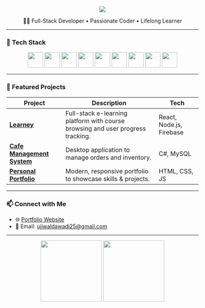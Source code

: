 <!-- Banner -->
<p align="center">
  <img src="https://capsule-render.vercel.app/api?type=waving&color=5C7CFF&height=200&section=header&text=Hi,%20I'm%20Ujjwal%20Dawadi&fontSize=40&fontColor=ffffff&animation=fadeIn" />
</p>

<p align="center">
  👨‍💻 Full-Stack Developer • Passionate Coder • Lifelong Learner  
</p>

---

### 🔧 Tech Stack

<p align="center">
  <img src="https://cdn.jsdelivr.net/gh/devicons/devicon/icons/javascript/javascript-original.svg" width="40"/>
  <img src="https://cdn.jsdelivr.net/gh/devicons/devicon/icons/react/react-original.svg" width="40"/>
  <img src="https://cdn.jsdelivr.net/gh/devicons/devicon/icons/nodejs/nodejs-original.svg" width="40"/>
  <img src="https://cdn.jsdelivr.net/gh/devicons/devicon/icons/csharp/csharp-original.svg" width="40"/>
  <img src="https://cdn.jsdelivr.net/gh/devicons/devicon/icons/java/java-original.svg" width="40"/>
  <img src="https://cdn.jsdelivr.net/gh/devicons/devicon/icons/mysql/mysql-original.svg" width="40"/>
  <img src="https://cdn.jsdelivr.net/gh/devicons/devicon/icons/mongodb/mongodb-original.svg" width="40"/>
  <img src="https://cdn.jsdelivr.net/gh/devicons/devicon/icons/firebase/firebase-plain.svg" width="40"/>
  <img src="https://cdn.jsdelivr.net/gh/devicons/devicon/icons/git/git-original.svg" width="40"/>
</p>

---

### 🚀 Featured Projects

| Project | Description | Tech |
|--------|-------------|------|
| [**Learney**](https://github.com/UjjjwalDawadi/learney) | Full-stack e-learning platform with course browsing and user progress tracking. | React, Node.js, Firebase |
| [**Cafe Management System**](#) | Desktop application to manage orders and inventory. | C#, MySQL |
| [**Personal Portfolio**](https://ujjwaldawadi.com.np) | Modern, responsive portfolio to showcase skills & projects. | HTML, CSS, JS |

---

### 📫 Connect with Me

- 🌐 [Portfolio Website](https://ujjwaldawadi.com.np)  
- 📧 Email: ujjwaldawadi25@gmail.com 

---

<p align="center">
  <img src="https://github-readme-stats.vercel.app/api?username=UjjjwalDawadi&show_icons=true&theme=tokyonight" height="160"/>
  <img src="https://github-readme-streak-stats.herokuapp.com/?user=UjjjwalDawadi&theme=tokyonight" height="160"/>
</p>
